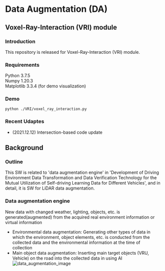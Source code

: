 # Data Augmentation (DA)
## Voxel-Ray-Interaction (VRI) module

### Introduction
This repository is released for Voxel-Ray-Interaction (VRI) module.

### Requirements
Python 3.7.5\
Numpy 1.20.3\
Matplotlib 3.3.4 (for demo visualization)

### Demo
```
python ./VRI/voxel_ray_interaction.py
```

### Recent Udaptes
* (2021.12.12) Intersection-based code update

## Background

### Outline
This SW is related to 'data augmentation engine' in 'Development of Driving Environment Data Transformation and Data Verification Technology for the Mutual Utilization of Self-driving Learning Data for Different Vehicles', and in detail, it is SW for LiDAR data augmentation.
### Data augmentation engine
New data with changed weather, lighting, objects, etc. is generated(augmented) from the acquired real environment information or virtual information
- Environmental data augmentation: Generating other types of data in which the environment, object elements, etc. is conducted from the collected data and the environmental information at the time of collection
- Main object data augmentation: Inserting main target objects (VRU, Vehicle) on the road into the collected data in using AI
![data_augmentation_image](https://user-images.githubusercontent.com/95835936/147022053-62dd1851-2717-41af-9233-3c5f344dc8cb.png)
